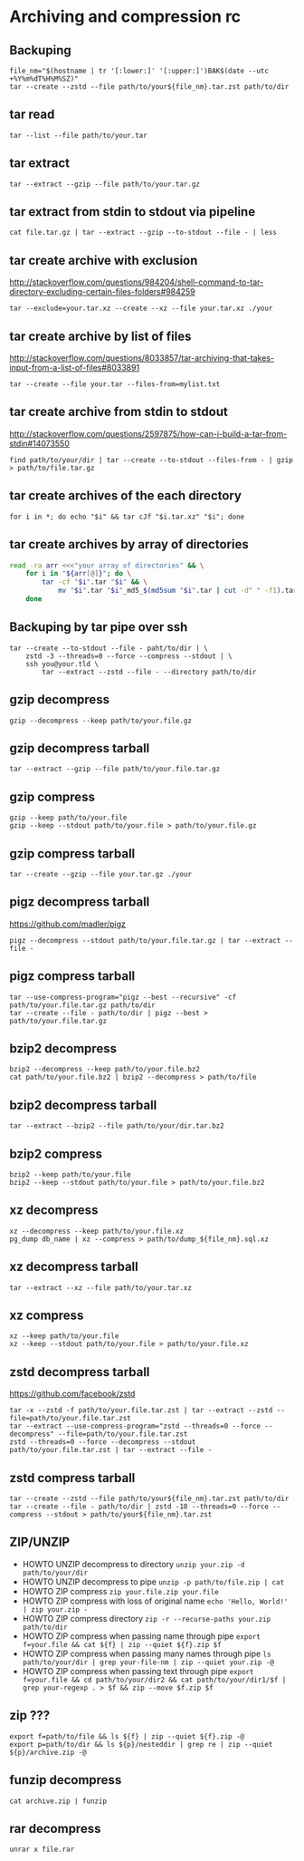 # Archiving and compression rc

## Backuping

    file_nm="$(hostname | tr '[:lower:]' '[:upper:]')BAK$(date --utc +%Y%m%dT%H%M%SZ)"
    tar --create --zstd --file path/to/your${file_nm}.tar.zst path/to/dir

## tar read

    tar --list --file path/to/your.tar

## tar extract

    tar --extract --gzip --file path/to/your.tar.gz

## tar extract from stdin to stdout via pipeline

    cat file.tar.gz | tar --extract --gzip --to-stdout --file - | less

## tar create archive with exclusion

<http://stackoverflow.com/questions/984204/shell-command-to-tar-directory-excluding-certain-files-folders#984259>

    tar --exclude=your.tar.xz --create --xz --file your.tar.xz ./your

## tar create archive by list of files

<http://stackoverflow.com/questions/8033857/tar-archiving-that-takes-input-from-a-list-of-files#8033891>

    tar --create --file your.tar --files-from=mylist.txt

## tar create archive from stdin to stdout

<http://stackoverflow.com/questions/2597875/how-can-i-build-a-tar-from-stdin#14073550>

    find path/to/your/dir | tar --create --to-stdout --files-from - | gzip > path/to/file.tar.gz

## tar create archives of the each directory

    for i in *; do echo "$i" && tar cJf "$i.tar.xz" "$i"; done

## tar create archives by array of directories

```sh
read -ra arr <<<"your array of directories" && \
    for i in "${arr[@]}"; do \
        tar -cf "$i".tar "$i" && \
            mv "$i".tar "$i"_md5_$(md5sum "$i".tar | cut -d" " -f1).tar ; \
    done
```

## Backuping by tar pipe over ssh

    tar --create --to-stdout --file - paht/to/dir | \
        zstd -3 --threads=0 --force --compress --stdout | \
        ssh you@your.tld \
            tar --extract --zstd --file - --directory path/to/dir

## gzip decompress

    gzip --decompress --keep path/to/your.file.gz

## gzip decompress tarball

    tar --extract --gzip --file path/to/your.file.tar.gz

## gzip compress

    gzip --keep path/to/your.file
    gzip --keep --stdout path/to/your.file > path/to/your.file.gz

## gzip compress tarball

    tar --create --gzip --file your.tar.gz ./your

## pigz decompress tarball

<https://github.com/madler/pigz>

    pigz --decompress --stdout path/to/your.file.tar.gz | tar --extract --file -

## pigz compress tarball

    tar --use-compress-program="pigz --best --recursive" -cf path/to/your.file.tar.gz path/to/dir
    tar --create --file - path/to/dir | pigz --best > path/to/your.file.tar.gz

## bzip2 decompress

    bzip2 --decompress --keep path/to/your.file.bz2
    cat path/to/your.file.bz2 | bzip2 --decompress > path/to/file

## bzip2 decompress tarball

    tar --extract --bzip2 --file path/to/your/dir.tar.bz2

## bzip2 compress

    bzip2 --keep path/to/your.file
    bzip2 --keep --stdout path/to/your.file > path/to/your.file.bz2

## xz decompress

    xz --decompress --keep path/to/your.file.xz
    pg_dump db_name | xz --compress > path/to/dump_${file_nm}.sql.xz

## xz decompress tarball

    tar --extract --xz --file path/to/your.tar.xz

## xz compress

    xz --keep path/to/your.file
    xz --keep --stdout path/to/your.file > path/to/your.file.xz

## zstd decompress tarball

<https://github.com/facebook/zstd>

    tar -x --zstd -f path/to/your.file.tar.zst | tar --extract --zstd --file=path/to/your.file.tar.zst
    tar --extract --use-compress-program="zstd --threads=0 --force --decompress" --file=path/to/your.file.tar.zst
    zstd --threads=0 --force --decompress --stdout path/to/your.file.tar.zst | tar --extract --file -

## zstd compress tarball

    tar --create --zstd --file path/to/your${file_nm}.tar.zst path/to/dir
    tar --create --file - path/to/dir | zstd -10 --threads=0 --force --compress --stdout > path/to/your${file_nm}.tar.zst

## ZIP/UNZIP

* HOWTO UNZIP decompress to directory `unzip your.zip -d path/to/your/dir`
* HOWTO UNZIP decompress to pipe `unzip -p path/to/file.zip | cat`
* HOWTO ZIP compress `zip your.file.zip your.file`
* HOWTO ZIP compress with loss of original name `echo 'Hello, World!' | zip your.zip -`
* HOWTO ZIP compress directory `zip -r --recurse-paths your.zip path/to/dir`
* HOWTO ZIP compress when passing name through pipe `export f=your.file && cat ${f} | zip --quiet ${f}.zip $f`
* HOWTO ZIP compress when passing many names through pipe `ls path/to/your/dir | grep your-file-nm | zip --quiet your.zip -@`
* HOWTO ZIP compress when passing text through pipe `export f=your.file && cd path/to/your/dir2 && cat path/to/your/dir1/$f | grep your-regexp . > $f && zip --move $f.zip $f`

## zip ???

    export f=path/to/file && ls ${f} | zip --quiet ${f}.zip -@
    export p=path/to/dir && ls ${p}/nesteddir | grep re | zip --quiet ${p}/archive.zip -@

## funzip decompress

    cat archive.zip | funzip

## rar decompress

    unrar x file.rar
